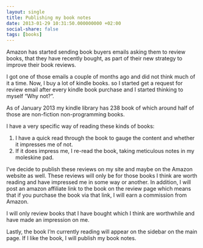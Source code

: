 ```yaml
---
layout: single
title: Publishing my book notes
date: 2013-01-29 10:31:50.000000000 +02:00
social-share: false
tags: [books]
---
```



Amazon has started sending book buyers emails asking them to review books, that they have recently bought, as part of their new strategy to improve their book reviews.

I got one of those emails a couple of months ago and did not think much of it a time. Now, I buy a lot of kindle books. so I started get a request for review email after every kindle book purchase and I started thinking to myself “Why not?”.

As of January 2013 my kindle library has 238 book of which around half of those are non-fiction non-programming books.

I have a very specific way of reading these kinds of books:
1. I have a quick read through the book to gauge the content and whether it impresses me of not.
2. If it does impress me, I re-read the book, taking meticulous notes in my moleskine pad.


I’ve decide to publish these reviews on my site and maybe on the Amazon website as well. These reviews will only be for those books I think are worth reading and have impressed me in some way or another. In addition, I will post an amazon affiliate link to the book on the review page which means that if you purchase the book via that link, I will earn a commission from Amazon.

I will only review books that I have bought which I think are worthwhile and have made an impression on me. 

Lastly, the book I’m currently reading will appear on the sidebar on the main page. If I like the book, I will publish my book notes.

